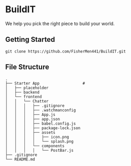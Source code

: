 # BuildIT
We help you pick the right piece to build your world.

## Getting Started

```
git clone https://github.com/FisherMen441/BuildIT.git
```

## File Structure

    .
    ├── Starter App                   # 
    │   ├── placeholder
    │   ├── backend
    │   └── frontend
    │   │   └── Chatter
    │   │   │   ├── .gitignore 
    │   │   │   ├── .watchmanconfig
    │   │   │   ├── App.js
    │   │   │   ├── app.json
    │   │   │   ├── babel.config.js
    │   │   │   ├── package-lock.json
    │   │   │   ├── assets
    │   │   │   │   ├── icon.png
    │   │   │   │   └── splash.png
    │   │   │   └── components
    │   │   │   │   └── PostBar.js
    ├── .gitignore
    └── README.md
